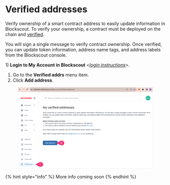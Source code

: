 # Verified addresses

Verify ownership of a smart contract address to easily update information in Blockscout. To verify your ownership, a contract must be deployed on the chain and [verified](../../../developer-support/smart-contract-verification/).

You will sign a single message to verify contract ownership. Once verified, you can update token information, address name tags, and address labels from the Blockscout console.

1\) **Login to My Account in Blockscout** <[_login instructions_](../)>.

1. Go to the **Verified addrs** menu item.
2. Click **Add address**.

<figure><img src="../../../.gitbook/assets/verify-address-1.png" alt=""><figcaption></figcaption></figure>

{% hint style="info" %}
More info coming soon
{% endhint %}
